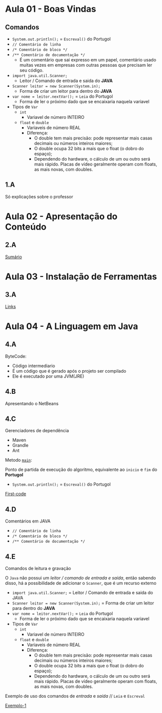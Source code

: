 # Aula 01 - Boas Vindas

## Comandos
- ``System.out.println();`` = ``Escreval()`` do Portugol
- ``// Comentário de linha``
- ``/* Comentário de bloco */``
- ``/** Comentário de documentação */``
  - É um comentário que sai expresso em um papel, comentário usado muitas vezes em empresas com outras pessoas que precisam ler seu código.
- ``import java.util.Scanner;`` 
  - Leitor / Comando de entrada e saida do **JAVA**
- ``Scanner leitor = new Scanner(System.in);``
  - Forma de criar um leitor para dentro do **JAVA**
- ``var nome = leitor.nextVar();`` = ``Leia`` do Portugol
  - Forma de ler o próximo dado que se encaixaria naquela variavel
- Tipos de ``Var``
  - `int` 
    - Variavel de número INTEIRO
  - ``float`` e ``double`` 
    - Variaveis de número REAL
    - Diferença:
      - O double tem mais precisão: pode representar mais casas decimais ou números inteiros maiores;
      - O double ocupa 32 bits a mais que o float (o dobro do espaço);
      - Dependendo do hardware, o cálculo de um ou outro será mais rápido. Placas de vídeo geralmente operam com floats, as mais novas, com doubles.

## 1.A

Só explicações sobre o professor

# Aula 02 - Apresentação do Conteúdo

## 2.A
[Sumário](./sumario-links.md)

# Aula 03 - Instalação de Ferramentas

## 3.A
[Links](./sumario-links.md)

# Aula 04 - A Linguagem em Java

## 4.A

ByteCode: 
- Código intermediario 
- É um código que é gerado após o projeto ser compilado
- Ele é executado por uma JVM(JRE)

## 4.B

Apresentando o NetBeans

## 4.C

Gerenciadores de dependência
- Maven
- Grandle
- Ant

Metodo [``main``](./imagens/metodo-main.png):

Ponto de partida de execução do algoritmo, equivalente ao ``inicio`` e ``fim`` do **Portugol**

- ``System.out.println();`` = ``Escreval()`` do Portugol

[First-code](./imagens/first-code.png)

## 4.D

Comentários em JAVA

- ``// Comentário de linha``
- ``/* Comentário de bloco */``
- ``/** Comentário de documentação */``

## 4.E

Comandos de leitura e gravação

O ``Java`` não possui um _leitor / comando de entrada e saída_, então sabendo disso, há a possibilidade de adicionar o ``Scanner``, que é um recurso externo

- ``import java.util.Scanner;`` = Leitor / Comando de entrada e saida do JAVA
- ``Scanner leitor = new Scanner(System.in);`` = Forma de criar um leitor para dentro do **JAVA**
- ``var nome = leitor.nextVar();`` = ``Leia`` do Portugol
  - Forma de ler o próximo dado que se encaixaria naquela variavel
- Tipos de ``Var``
  - `int` 
    - Variavel de número INTEIRO
  - ``float`` e ``double`` 
    - Variaveis de número REAL
    - Diferença:
      - O double tem mais precisão: pode representar mais casas decimais ou números inteiros maiores;
      - O double ocupa 32 bits a mais que o float (o dobro do espaço);
      - Dependendo do hardware, o cálculo de um ou outro será mais rápido. Placas de vídeo geralmente operam com floats, as mais novas, com doubles.

Exemplo de uso dos comandos de _entrada_ e _saída_ // ``Leia`` e ``Escreval``

[Exemplo-1](./imagens/aula4-ex1.png)